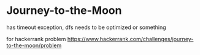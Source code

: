 # Journey-to-the-Moon
has timeout exception, dfs needs to be optimized or something 

for hackerrank problem https://www.hackerrank.com/challenges/journey-to-the-moon/problem
